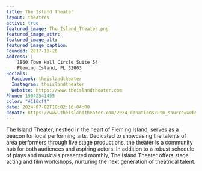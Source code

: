 ```yaml
---
title: The Island Theater
layout: theatres
active: true
featured_image: The_Island_Theater.png
featured_image_attr:
featured_image_alt:
featured_image_caption:
Founded: 2017-10-26
Address: |
    1860 Town Hall Circle Suite 54
    Fleming Island, FL 32003
Socials: 
  Facebook: theislandtheater
  Instagram: theislandtheater
  Website: https://www.theislandtheater.com
Phone: 19042541455
color: "#116cff"
date: 2024-07-02T18:02:16-04:00
donate: https://www.theislandtheater.com/2024-donations?utm_source=web&utm_medium=jaxplays&utm_campaign=donate_btn
---
```

The Island Theater, nestled in the heart of Fleming Island, serves as a beacon for local performing arts. Dedicated to showcasing the talents of area performers through live stage productions, the theater is a community hub for both audiences and aspiring actors. In addition to a robust schedule of plays and musicals presented monthly, The Island Theater offers stage acting and film workshops, nurturing the next generation of theatrical talent.